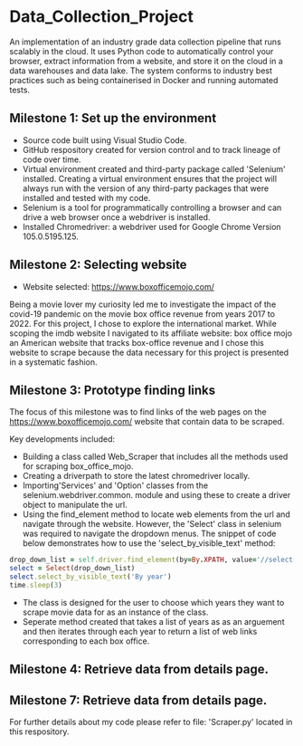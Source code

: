 # Data_Collection_Project 
An implementation of an industry grade data collection pipeline that runs scalably in the cloud. It uses Python code to automatically control your browser, extract information from a website, and store it on the cloud in a data warehouses and data lake. The system conforms to industry best practices such as being containerised in Docker and running automated tests.

## Milestone 1: Set up the environment
- Source code built using Visual Studio Code.
- GitHub respository created for version control and to track lineage of code over time.
- Virtual environment created and third-party package called 'Selenium' installed. Creating a virtual environment ensures that the project will always run with the version of any third-party packages that were installed and tested with my code. 
- Selenium is a tool for programmatically controlling a browser and can drive a web browser once a webdriver is installed.
- Installed Chromedriver: a webdriver used for Google Chrome Version 105.0.5195.125.

## Milestone 2: Selecting website

- Website selected: https://www.boxofficemojo.com/

Being a movie lover my curiosity led me to investigate the impact of the covid-19 pandemic on the movie box office revenue from years 2017 to 2022. For this project, I chose to explore the international market. While scoping the imdb website I navigated to its affiliate website: box office mojo an American website that tracks box-office revenue and I chose this website to scrape because the data necessary for this project is presented in a systematic fashion.

## Milestone 3: Prototype finding links

The focus of this milestone was to find links of the web pages on the https://www.boxofficemojo.com/ website that contain data to be scraped.

Key developments included:
- Building a class called Web_Scraper that includes all the methods used for scraping box_office_mojo. 
- Creating a driverpath to store the latest chromedriver locally.
- Importing'Services' and 'Option' classes from the selenium.webdriver.common. module and using these to create a   driver object to manipulate the url.
- Using the find_element method to locate web elements from the url and navigate through the website. However, the 'Select' class in selenium was required to navigate the dropdown menus. The snippet of code below demonstrates how to use the 'select_by_visible_text' method:

```ruby
drop_down_list = self.driver.find_element(by=By.XPATH, value='//select[@id="view-navSelector"]') 
select = Select(drop_down_list)
select.select_by_visible_text('By year')
time.sleep(3)
```   
- The class is designed for the user to choose which years they want to scrape movie data for as an instance of the class. 
- Seperate method created that takes a list of years as as an arguement and then iterates through each year to return a list of web links corresponding to each box office. 



## Milestone 4: Retrieve data from details page.




## Milestone 7: Retrieve data from details page.







For further details about my code please refer to file: 'Scraper.py' located in this respository. 








